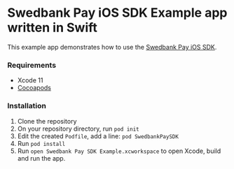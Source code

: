 # Swedbank Pay iOS SDK Example app written in Swift

This example app demonstrates how to use the [Swedbank Pay iOS SDK](https://github.com/SwedbankPay/swedbank-pay-sdk-ios).

### Requirements

- Xcode 11
- [Cocoapods](https://guides.cocoapods.org/using/getting-started.html)

### Installation

1. Clone the repository
2. On your repository directory, run `pod init`
3. Edit the created `Podfile`, add a line: `pod SwedbankPaySDK`
4. Run `pod install`
5. Run `open Swedbank Pay SDK Example.xcworkspace` to open Xcode, build and run the app.
